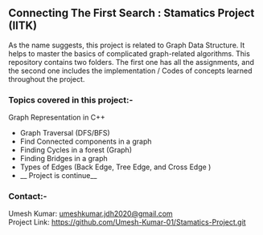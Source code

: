 ## Connecting The First Search : Stamatics Project (IITK)

As the name suggests, this project is related to Graph Data Structure. It helps to master the basics of complicated graph-related algorithms. This repository contains two folders. The first one has all the assignments, and the second one includes the implementation / Codes of concepts learned throughout the project. 


### Topics covered in this project:-
 Graph Representation in C++
- Graph Traversal (DFS/BFS)
- Find Connected components in a graph
- Finding Cycles in a forest (Graph)
- Finding Bridges in a graph 
- Types of Edges (Back Edge, Tree Edge, and Cross Edge )
- __ Project is continue__

 ### Contact:-
 Umesh Kumar: umeshkumar.jdh2020@gmail.com  
 Project Link: https://github.com/Umesh-Kumar-01/Stamatics-Project.git